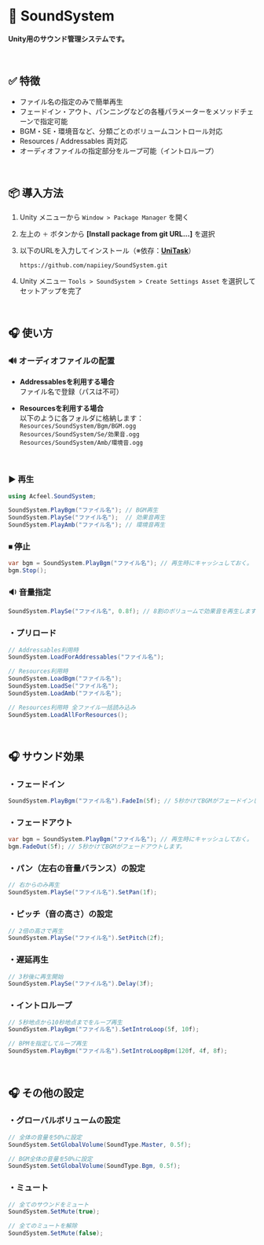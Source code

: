 # 🎵 SoundSystem

**Unity用のサウンド管理システムです。**


&nbsp;
## ✅ 特徴

- ファイル名の指定のみで簡単再生  
- フェードイン・アウト、パンニングなどの各種パラメーターをメソッドチェーンで指定可能  
- BGM・SE・環境音など、分類ごとのボリュームコントロール対応  
- Resources / Addressables 両対応
- オーディオファイルの指定部分をループ可能（イントロループ）


&nbsp;
## 📦 導入方法

1. Unity メニューから `Window > Package Manager` を開く  
2. 左上の `＋` ボタンから **[Install package from git URL...]** を選択  
3. 以下のURLを入力してインストール（※依存：**[UniTask](https://github.com/Cysharp/UniTask)**）  

    ```
    https://github.com/napiiey/SoundSystem.git
    ```

4. Unity メニュー `Tools > SoundSystem > Create Settings Asset` を選択してセットアップを完了


&nbsp;
## 🎧 使い方

### 🔊 オーディオファイルの配置

- **Addressablesを利用する場合**  
  ファイル名で登録（パスは不可）

- **Resourcesを利用する場合**  
  以下のように各フォルダに格納します：  
  `Resources/SoundSystem/Bgm/BGM.ogg`  
  `Resources/SoundSystem/Se/効果音.ogg`  
  `Resources/SoundSystem/Amb/環境音.ogg`  


&nbsp;
### ▶️ 再生

```csharp
using Acfeel.SoundSystem;
```
```csharp
SoundSystem.PlayBgm("ファイル名"); // BGM再生  
SoundSystem.PlaySe("ファイル名");  // 効果音再生  
SoundSystem.PlayAmb("ファイル名"); // 環境音再生
```

### ⏹ 停止
```csharp
var bgm = SoundSystem.PlayBgm("ファイル名"); // 再生時にキャッシュしておく。
bgm.Stop();
```

### 🔉 音量指定
```csharp
SoundSystem.PlaySe("ファイル名", 0.8f); // 8割のボリュームで効果音を再生します。
```

### ・プリロード
```csharp
// Addressables利用時
SoundSystem.LoadForAddressables("ファイル名");

// Resources利用時
SoundSystem.LoadBgm("ファイル名");
SoundSystem.LoadSe("ファイル名");
SoundSystem.LoadAmb("ファイル名");

// Resources利用時 全ファイル一括読み込み
SoundSystem.LoadAllForResources();
```

&nbsp;
## 🎧 サウンド効果

### ・フェードイン
```csharp
SoundSystem.PlayBgm("ファイル名").FadeIn(5f); // 5秒かけてBGMがフェードインします。
```

### ・フェードアウト
```csharp
var bgm = SoundSystem.PlayBgm("ファイル名"); // 再生時にキャッシュしておく。
bgm.FadeOut(5f); // 5秒かけてBGMがフェードアウトします。
```

### ・パン（左右の音量バランス）の設定
```csharp
// 右からのみ再生
SoundSystem.PlaySe("ファイル名").SetPan(1f);
```

### ・ピッチ（音の高さ）の設定
```csharp
// 2倍の高さで再生
SoundSystem.PlaySe("ファイル名").SetPitch(2f);
```

### ・遅延再生
```csharp
// 3秒後に再生開始
SoundSystem.PlaySe("ファイル名").Delay(3f);
```

### ・イントロループ
```csharp
// 5秒地点から10秒地点までをループ再生
SoundSystem.PlayBgm("ファイル名").SetIntroLoop(5f, 10f);

// BPMを指定してループ再生
SoundSystem.PlayBgm("ファイル名").SetIntroLoopBpm(120f, 4f, 8f);
```

&nbsp;
## 🎧 その他の設定

### ・グローバルボリュームの設定
```csharp
// 全体の音量を50%に設定
SoundSystem.SetGlobalVolume(SoundType.Master, 0.5f);

// BGM全体の音量を50%に設定
SoundSystem.SetGlobalVolume(SoundType.Bgm, 0.5f);
```

### ・ミュート
```csharp
// 全てのサウンドをミュート
SoundSystem.SetMute(true);

// 全てのミュートを解除
SoundSystem.SetMute(false);
```


